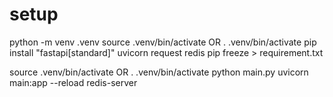 # setup
python -m venv .venv
source .venv/bin/activate OR . .venv/bin/activate
pip install "fastapi[standard]" uvicorn request redis
pip freeze > requirement.txt

source .venv/bin/activate OR . .venv/bin/activate
python main.py
uvicorn main:app --reload
redis-server